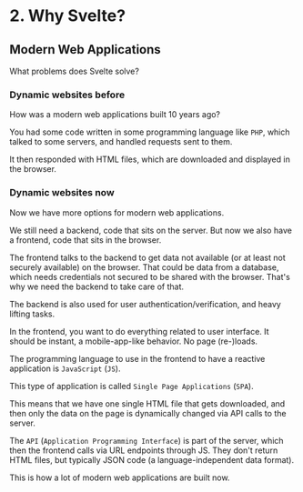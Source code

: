 # 2. Why Svelte?

## Modern Web Applications

What problems does Svelte solve?

### Dynamic websites before

How was a modern web applications built 10 years ago?

You had some code written in some programming language like `PHP`, which talked to some servers, and handled requests sent to them.

It then responded with HTML files, which are downloaded and displayed in the browser.

### Dynamic websites now

Now we have more options for modern web applications.

We still need a backend, code that sits on the server.
But now we also have a frontend, code that sits in the browser.

The frontend talks to the backend to get data not available (or at least not securely available) on the browser.
That could be data from a database, which needs credentials not secured to be shared with the browser.
That's why we need the backend to take care of that.

The backend is also used for user authentication/verification, and heavy lifting tasks.

In the frontend, you want to do everything related to user interface.
It should be instant, a mobile-app-like behavior. No page (re-)loads.

The programming language to use in the frontend to have a reactive application is `JavaScript` (`JS`).

This type of application is called `Single Page Applications` (`SPA`).

This means that we have one single HTML file that gets downloaded, and then only the data on the page is dynamically changed via API calls to the server.

The `API` (`Application Programming Interface`) is part of the server, which then the frontend calls via URL endpoints through JS. They don't return HTML files, but typically JSON code (a language-independent data format).

This is how a lot of modern web applications are built now.
